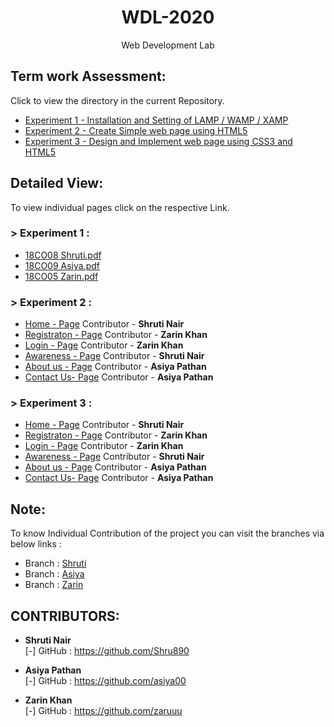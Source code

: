 <h1 align="center">WDL-2020</h1>
<p align="center">Web Development Lab</p>

## Term work Assessment:

Click to view the directory in the current Repository.
- <a href="https://github.com/AngelTrio/WDL_Mini/tree/master/Experiment1">Experiment 1 - Installation and Setting of LAMP / WAMP / XAMP</a>
- <a href="https://github.com/AngelTrio/WDL_Mini/tree/master/Experiment2">Experiment 2 - Create Simple web page using HTML5</a>
- <a href="https://github.com/AngelTrio/WDL_Mini/tree/master/Experiment3">Experiment 3 - Design and Implement web page using CSS3 and HTML5</a>

## Detailed View:

To view individual pages click on the respective Link.

### > Experiment 1 :

- <a href="https://angeltrio.github.io/Experiment1/shruti.pdf">18CO08 Shruti.pdf</a>
- <a href="https://angeltrio.github.io/Experiment1/asiya.pdf">18CO09 Asiya.pdf</a>
- <a href="https://angeltrio.github.io/Experiment1/zarin.pdf">18CO05 Zarin.pdf</a>

### > Experiment 2 :

- <a href="https://angeltrio.github.io/Experiment2/home.html">Home - Page</a> Contributor - <b>Shruti Nair</b>
- <a href="https://angeltrio.github.io/Experiment2/registration.html">Registraton - Page</a> Contributor - <b>Zarin Khan</b>
- <a href="https://angeltrio.github.io/Experiment2/home.html">Login - Page</a> Contributor - <b>Zarin Khan</b>
- <a href="https://angeltrio.github.io/Experiment2/awarness.html">Awareness - Page</a> Contributor - <b>Shruti Nair</b>
- <a href="https://angeltrio.github.io/Experiment2/about.html">About us - Page</a> Contributor - <b>Asiya Pathan</b>
- <a href="https://angeltrio.github.io/Experiment2/contact.html">Contact Us- Page</a> Contributor - <b>Asiya Pathan</b>

### > Experiment 3 :

- <a href="https://angeltrio.github.io//Experiment3/home.html">Home - Page</a> Contributor - <b>Shruti Nair</b>
- <a href="https://angeltrio.github.io//Experiment3/registration.html">Registraton - Page</a> Contributor - <b>Zarin Khan</b>
- <a href="https://angeltrio.github.io//Experiment3/home.html">Login - Page</a> Contributor - <b>Zarin Khan</b>
- <a href="https://angeltrio.github.io//Experiment3/awareness.html">Awareness - Page</a> Contributor - <b>Shruti Nair</b>
- <a href="https://angeltrio.github.io//Experiment3/about.html">About us - Page</a> Contributor - <b>Asiya Pathan</b>
- <a href="https://angeltrio.github.io//Experiment3/contact.html">Contact Us- Page</a> Contributor - <b>Asiya Pathan</b>

## Note:

To know Individual Contribution of the project you can visit the branches via below links :
- Branch : <a href="https://github.com/AngelTrio/WDL_Mini/tree/Shruti">Shruti</a>
- Branch : <a href="https://github.com/AngelTrio/WDL_Mini/tree/Asiya">Asiya</a>
- Branch : <a href="https://github.com/AngelTrio/WDL_Mini/tree/Zarin">Zarin</a>

## CONTRIBUTORS:

- **Shruti Nair**<br>
[-] GitHub : <a href="https://github.com/Shru890">https://github.com/Shru890</a>

- **Asiya Pathan**<br>
[-] GitHub : <a href="https://github.com/">https://github.com/asiya00</a>

- **Zarin Khan**<br>
[-] GitHub : <a href="https://github.com/aman1319kazi">https://github.com/zaruuu</a>

